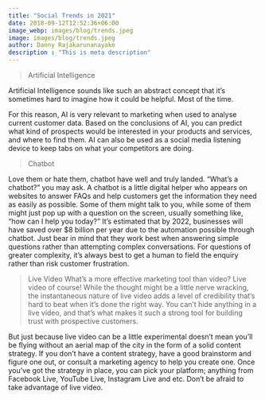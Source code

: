 ```yaml
---
title: "Social Trends in 2021"
date: 2018-09-12T12:52:36+06:00
image_webp: images/blog/trends.jpeg
image: images/blog/trends.jpeg
author: Danny Rajakarunanayake
description : "This is meta description"
---
```


> Artificial Intelligence

Artificial Intelligence sounds like such an abstract concept that it’s sometimes hard to imagine how it could be helpful. Most of the time.

For this reason, AI is very relevant to marketing when used to analyse current customer data. Based on the conclusions of AI, you can predict what kind of prospects would be interested in your products and services, and where to find them. AI can also be used as a social media listening device to keep tabs on what your competitors are doing.

> Chatbot

Love them or hate them, chatbot have well and truly landed. “What’s a chatbot?” you may ask. A chatbot is a little digital helper who appears on websites to answer FAQs and help customers get the information they need as easily as possible. Some of them might talk to you, while some of them might just pop up with a question on the screen, usually something like, “how can I help you today?”
It’s estimated that by 2022, businesses will have saved over $8 billion per year due to the automation possible through chatbot. Just bear in mind that they work best when answering simple questions rather than attempting complex conversations. For questions of greater complexity, it’s always best to get a human to field the enquiry rather than risk customer frustration.

> Live Video
What’s a more effective marketing tool than video? Live video of course! While the thought might be a little nerve wracking, the instantaneous nature of live video adds a level of credibility that’s hard to beat when it’s done the right way. You can’t hide anything in a live video, and that’s what makes it such a strong tool for building trust with prospective customers.

But just because live video can be a little experimental doesn’t mean you’ll be flying without an aerial map of the city in the form of a solid content strategy. If you don’t have a content strategy, have a good brainstorm and figure one out, or consult a marketing agency to help you create one.
Once you’ve got the strategy in place, you can pick your platform; anything from Facebook Live, YouTube Live, Instagram Live and etc. Don’t be afraid to take advantage of live video.
